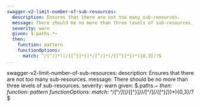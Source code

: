 ```yaml
---
swagger-v2-limit-number-of-sub-resources:
  description: Ensures that there are not too many sub-resources.
  message: There should be no more than three levels of sub-resources.
  severity: warn
  given: $.paths.*~
  then:
    function: pattern
    functionOptions:
      match: ^/[^/]*((/{[^}]*})*/[^/]*(/{[^}]*})*){0,3}/?$
...
```

swagger-v2-limit-number-of-sub-resources:
  description: Ensures that there are not too many sub-resources.
  message: There should be no more than three levels of sub-resources.
  severity: warn
  given: $.paths.*~
  then:
    function: pattern
    functionOptions:
      match: ^/[^/]*((/{[^}]*})*/[^/]*(/{[^}]*})*){0,3}/?$
